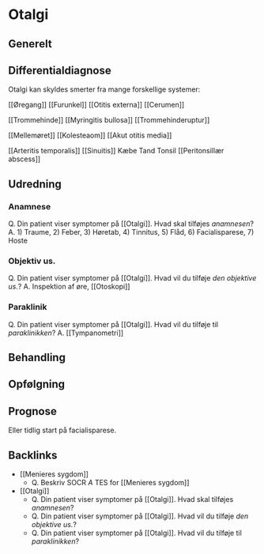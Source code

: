 # Otalgi
## Generelt


## Differentialdiagnose
Otalgi kan skyldes smerter fra mange forskellige systemer:

[[Øregang]]
	[[Furunkel]]
	[[Otitis externa]]
	[[Cerumen]]

[[Trommehinde]]
	[[Myringitis bullosa]]
	[[Trommehinderuptur]]

[[Mellemøret]]
	[[Kolesteaom]]
	[[Akut otitis media]]

[[Arteritis temporalis]]
[[Sinuitis]]
Kæbe
Tand
Tonsil
[[Peritonsillær abscess]]

## Udredning
### Anamnese
Q. Din patient viser symptomer på [[Otalgi]]. Hvad skal tilføjes *anamnesen*? 
A. 1) Traume, 2) Feber, 3) Høretab, 4) Tinnitus, 5) Flåd, 6) Facialisparese, 7) Hoste

### Objektiv us.
Q. Din patient viser symptomer på [[Otalgi]]. Hvad vil du tilføje *den objektive us.*? 
A. Inspektion af øre, [[Otoskopi]]

### Paraklinik
Q. Din patient viser symptomer på [[Otalgi]]. Hvad vil du tilføje til *paraklinikken*? 
A. [[Tympanometri]]

## Behandling


## Opfølgning


## Prognose




Eller tidlig start på facialisparese.



## Backlinks
* [[Menieres sygdom]]
	* Q. Beskriv SOCR *A* TES for [[Menieres sygdom]] 
* [[Otalgi]]
	* Q. Din patient viser symptomer på [[Otalgi]]. Hvad skal tilføjes *anamnesen*? 
	* Q. Din patient viser symptomer på [[Otalgi]]. Hvad vil du tilføje *den objektive us.*? 
	* Q. Din patient viser symptomer på [[Otalgi]]. Hvad vil du tilføje til *paraklinikken*? 

<!-- #anki/deck/Medicine #anki/tag/med/Otolarynghology -->
<!-- #anki/tag/med/GP -->

<!-- {BearID:5B4FEBE2-755C-4F53-8BD6-DD818AB5556B-65488-000073198360A9EE} -->
